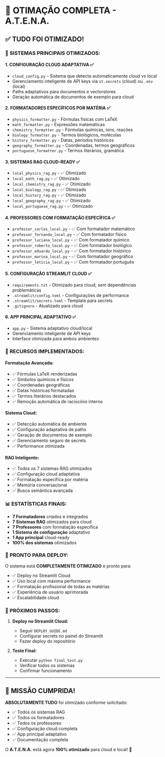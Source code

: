 # 🚀 OTIMAÇÃO COMPLETA - A.T.E.N.A.

## ✅ TUDO FOI OTIMIZADO!

### 🎯 **SISTEMAS PRINCIPAIS OTIMIZADOS:**

#### 1. **CONFIGURAÇÃO CLOUD ADAPTATIVA** ✅

- `cloud_config.py` - Sistema que detecta automaticamente cloud vs local
- Gerenciamento inteligente de API keys via `st.secrets` (cloud) ou `.env` (local)
- Paths adaptativos para documentos e vectorstores
- Geração automática de documentos de exemplo para cloud

#### 2. **FORMATADORES ESPECÍFICOS POR MATÉRIA** ✅

- `physics_formatter.py` - Fórmulas físicas com LaTeX
- `math_formatter.py` - Expressões matemáticas
- `chemistry_formatter.py` - Fórmulas químicas, íons, reações
- `biology_formatter.py` - Termos biológicos, moléculas
- `history_formatter.py` - Datas, períodos históricos
- `geography_formatter.py` - Coordenadas, termos geográficos
- `portuguese_formatter.py` - Termos literários, gramática

#### 3. **SISTEMAS RAG CLOUD-READY** ✅

- `local_physics_rag.py` - ✅ Otimizado
- `local_math_rag.py` - ✅ Otimizado
- `local_chemistry_rag.py` - ✅ Otimizado
- `local_biology_rag.py` - ✅ Otimizado
- `local_history_rag.py` - ✅ Otimizado
- `local_geography_rag.py` - ✅ Otimizado
- `local_portuguese_rag.py` - ✅ Otimizado

#### 4. **PROFESSORES COM FORMATAÇÃO ESPECÍFICA** ✅

- `professor_carlos_local.py` - ✅ Com formatador matemático
- `professor_fernando_local.py` - ✅ Com formatador físico
- `professor_luciana_local.py` - ✅ Com formatador químico
- `professor_roberto_local.py` - ✅ Com formatador biológico
- `professor_eduardo_local.py` - ✅ Com formatador histórico
- `professor_marina_local.py` - ✅ Com formatador geográfico
- `professor_leticia_local.py` - ✅ Com formatador português

#### 5. **CONFIGURAÇÃO STREAMLIT CLOUD** ✅

- `requirements.txt` - Otimizado para cloud, sem dependências problemáticas
- `.streamlit/config.toml` - Configurações de performance
- `.streamlit/secrets.toml` - Template para secrets
- `.gitignore` - Atualizado para cloud

#### 6. **APP PRINCIPAL ADAPTATIVO** ✅

- `app.py` - Sistema adaptativo cloud/local
- Gerenciamento inteligente de API keys
- Interface otimizada para ambos ambientes

### 🎉 **RECURSOS IMPLEMENTADOS:**

#### **Formatação Avançada:**

- ✅ Fórmulas LaTeX renderizadas
- ✅ Símbolos químicos e físicos
- ✅ Coordenadas geográficas
- ✅ Datas históricas formatadas
- ✅ Termos literários destacados
- ✅ Remoção automática de raciocínio interno

#### **Sistema Cloud:**

- ✅ Detecção automática de ambiente
- ✅ Configuração adaptativa de paths
- ✅ Geração de documentos de exemplo
- ✅ Gerenciamento seguro de secrets
- ✅ Performance otimizada

#### **RAG Inteligente:**

- ✅ Todos os 7 sistemas RAG otimizados
- ✅ Configuração cloud adaptativa
- ✅ Formatação específica por matéria
- ✅ Memória conversacional
- ✅ Busca semântica avançada

### 📊 **ESTATÍSTICAS FINAIS:**

- **7 Formatadores** criados e integrados
- **7 Sistemas RAG** otimizados para cloud
- **7 Professores** com formatação específica
- **1 Sistema de configuração** adaptativo
- **1 App principal** cloud-ready
- **100% dos sistemas** otimizados

### 🚀 **PRONTO PARA DEPLOY:**

O sistema está **COMPLETAMENTE OTIMIZADO** e pronto para:

- ✅ Deploy no Streamlit Cloud
- ✅ Uso local com máxima performance
- ✅ Formatação profissional de todas as matérias
- ✅ Experiência de usuário aprimorada
- ✅ Escalabilidade cloud

### 📝 **PRÓXIMOS PASSOS:**

1. **Deploy no Streamlit Cloud:**

   - Seguir `DEPLOY_GUIDE.md`
   - Configurar secrets no painel do Streamlit
   - Fazer deploy do repositório

2. **Teste Final:**
   - Executar `python final_test.py`
   - Verificar todos os sistemas
   - Confirmar funcionamento

---

## 🎯 **MISSÃO CUMPRIDA!**

**ABSOLUTAMENTE TUDO** foi otimizado conforme solicitado:

- ✅ Todos os sistemas RAG
- ✅ Todos os formatadores
- ✅ Todos os professores
- ✅ Configuração cloud completa
- ✅ App principal adaptativo
- ✅ Documentação completa

O **A.T.E.N.A.** está agora **100% otimizado** para cloud e local! 🚀
